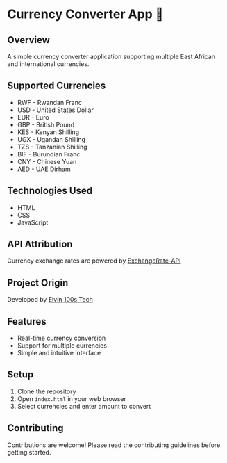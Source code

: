 # Currency Converter App 💱

## Overview
A simple currency converter application supporting multiple East African and international currencies.

## Supported Currencies
- RWF - Rwandan Franc
- USD - United States Dollar
- EUR - Euro
- GBP - British Pound
- KES - Kenyan Shilling
- UGX - Ugandan Shilling
- TZS - Tanzanian Shilling
- BIF - Burundian Franc
- CNY - Chinese Yuan
- AED - UAE Dirham

## Technologies Used
- HTML
- CSS
- JavaScript

## API Attribution
Currency exchange rates are powered by [ExchangeRate-API](https://app.exchangerate-api.com/dashboard/confirmed)

## Project Origin
Developed by [Elvin 100s Tech](https://elvin100s.tech)

## Features
- Real-time currency conversion
- Support for multiple currencies
- Simple and intuitive interface

## Setup
1. Clone the repository
2. Open `index.html` in your web browser
3. Select currencies and enter amount to convert


## Contributing
Contributions are welcome! Please read the contributing guidelines before getting started.
